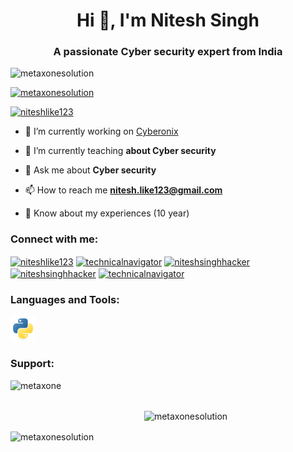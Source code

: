 <h1 align="center">Hi 👋, I'm Nitesh Singh</h1>
<h3 align="center">A passionate Cyber security expert from India</h3>

<p align="left"> <img src="https://komarev.com/ghpvc/?username=metaxonesolution&label=Profile%20views&color=0e75b6&style=flat" alt="metaxonesolution" /> </p>

<p align="left"> <a href="https://github.com/ryo-ma/github-profile-trophy"><img src="https://github-profile-trophy.vercel.app/?username=metaxonesolution" alt="metaxonesolution" /></a> </p>

<p align="left"> <a href="https://twitter.com/niteshlike123" target="blank"><img src="https://img.shields.io/twitter/follow/niteshlike123?logo=twitter&style=for-the-badge" alt="niteshlike123" /></a> </p>

- 🔭 I’m currently working on [Cyberonix](https://github.com/TeamMetaxone/Cyberonix)

- 🌱 I’m currently teaching **about Cyber security**

- 💬 Ask me about **Cyber security**

- 📫 How to reach me **nitesh.like123@gmail.com**

- 📄 Know about my experiences (10 year)

<h3 align="left">Connect with me:</h3>
<p align="left">
<a href="https://twitter.com/niteshlike123" target="blank"><img align="center" src="https://raw.githubusercontent.com/rahuldkjain/github-profile-readme-generator/master/src/images/icons/Social/twitter.svg" alt="niteshlike123" height="30" width="40" /></a>
<a href="https://linkedin.com/in/technicalnavigator" target="blank"><img align="center" src="https://raw.githubusercontent.com/rahuldkjain/github-profile-readme-generator/master/src/images/icons/Social/linked-in-alt.svg" alt="technicalnavigator" height="30" width="40" /></a>
<a href="https://fb.com/niteshsinghhacker" target="blank"><img align="center" src="https://raw.githubusercontent.com/rahuldkjain/github-profile-readme-generator/master/src/images/icons/Social/facebook.svg" alt="niteshsinghhacker" height="30" width="40" /></a>
<a href="https://instagram.com/niteshsinghhacker" target="blank"><img align="center" src="https://raw.githubusercontent.com/rahuldkjain/github-profile-readme-generator/master/src/images/icons/Social/instagram.svg" alt="niteshsinghhacker" height="30" width="40" /></a>
<a href="https://www.youtube.com/c/technicalnavigator" target="blank"><img align="center" src="https://raw.githubusercontent.com/rahuldkjain/github-profile-readme-generator/master/src/images/icons/Social/youtube.svg" alt="technicalnavigator" height="30" width="40" /></a>
</p>

<h3 align="left">Languages and Tools:</h3>
<p align="left"> <a href="https://www.python.org" target="_blank" rel="noreferrer"> <img src="https://raw.githubusercontent.com/devicons/devicon/master/icons/python/python-original.svg" alt="python" width="40" height="40"/> </a> </p>


<h3 align="left">Support:</h3>
<p><a href="https://www.buymeacoffee.com/metaxone"> <img align="left" src="https://cdn.buymeacoffee.com/buttons/v2/default-yellow.png" height="50" width="210" alt="metaxone" /></a></p><br><br>


<p>&nbsp;<img align="center" src="https://github-readme-stats.vercel.app/api?username=metaxonesolution&show_icons=true&theme=dark&locale=en" alt="metaxonesolution" /></p>

<p><img align="center" src="https://github-readme-streak-stats.herokuapp.com/?user=metaxonesolution&theme=dark" alt="metaxonesolution" /></p>

